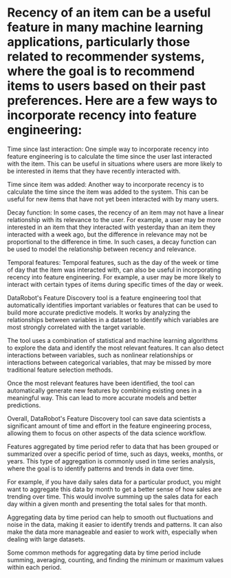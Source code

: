 # Recency of an item can be a useful feature in many machine learning applications, particularly those related to recommender systems, where the goal is to recommend items to users based on their past preferences. Here are a few ways to incorporate recency into feature engineering:

Time since last interaction: One simple way to incorporate recency into feature engineering is to calculate the time since the user last interacted with the item. This can be useful in situations where users are more likely to be interested in items that they have recently interacted with.

Time since item was added: Another way to incorporate recency is to calculate the time since the item was added to the system. This can be useful for new items that have not yet been interacted with by many users.

Decay function: In some cases, the recency of an item may not have a linear relationship with its relevance to the user. For example, a user may be more interested in an item that they interacted with yesterday than an item they interacted with a week ago, but the difference in relevance may not be proportional to the difference in time. In such cases, a decay function can be used to model the relationship between recency and relevance.

Temporal features: Temporal features, such as the day of the week or time of day that the item was interacted with, can also be useful in incorporating recency into feature engineering. For example, a user may be more likely to interact with certain types of items during specific times of the day or week.


DataRobot's Feature Discovery tool is a feature engineering tool that automatically identifies important variables or features that can be used to build more accurate predictive models. It works by analyzing the relationships between variables in a dataset to identify which variables are most strongly correlated with the target variable.

The tool uses a combination of statistical and machine learning algorithms to explore the data and identify the most relevant features. It can also detect interactions between variables, such as nonlinear relationships or interactions between categorical variables, that may be missed by more traditional feature selection methods.

Once the most relevant features have been identified, the tool can automatically generate new features by combining existing ones in a meaningful way. This can lead to more accurate models and better predictions.

Overall, DataRobot's Feature Discovery tool can save data scientists a significant amount of time and effort in the feature engineering process, allowing them to focus on other aspects of the data science workflow.



Features aggregated by time period refer to data that has been grouped or summarized over a specific period of time, such as days, weeks, months, or years. This type of aggregation is commonly used in time series analysis, where the goal is to identify patterns and trends in data over time.

For example, if you have daily sales data for a particular product, you might want to aggregate this data by month to get a better sense of how sales are trending over time. This would involve summing up the sales data for each day within a given month and presenting the total sales for that month.

Aggregating data by time period can help to smooth out fluctuations and noise in the data, making it easier to identify trends and patterns. It can also make the data more manageable and easier to work with, especially when dealing with large datasets.

Some common methods for aggregating data by time period include summing, averaging, counting, and finding the minimum or maximum values within each period.
